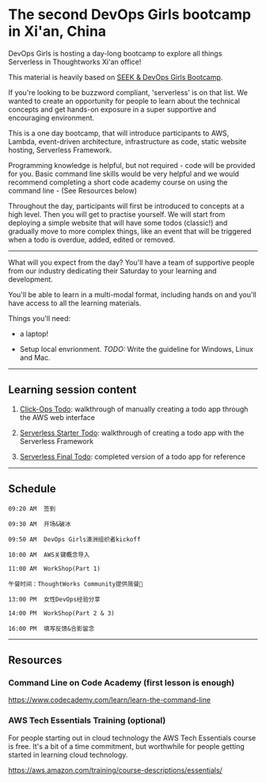 # The second DevOps Girls bootcamp in Xi'an, China

DevOps Girls is hosting a day-long bootcamp to explore all things Serverless 
in Thoughtworks Xi'an office!

This material is heavily based on [SEEK & DevOps Girls Bootcamp](https://github.com/DevOps-Girls/DevOps-Girls-Bootcamp-4).

If you're looking to be buzzword compliant, 'serverless' is on that list. We
wanted to create an opportunity for people to learn about the technical concepts
and get hands-on exposure in a super supportive and encouraging environment.

This is a one day bootcamp, that will introduce participants to AWS, Lambda,
event-driven architecture, infrastructure as code, static website hosting,
Serverless Framework.

Programming knowledge is helpful, but not required - code will be provided for
you. Basic command line skills would be very helpful and we would recommend
completing a short code academy course on using the command line - (See
Resources below)

Throughout the day, participants will first be introduced to concepts at a high
level. Then you will get to practise yourself. We will start from deploying a
simple website that will have some todos (classic!) and gradually move to more
complex things, like an event that will be triggered when a todo is overdue,
added, edited or removed.

---

What will you expect from the day? You'll have a team of supportive people from
our industry dedicating their Saturday to your learning and development.

You'll be able to learn in a multi-modal format, including hands on and you'll
have access to all the learning materials.

Things you'll need:

- a laptop!

- Setup local envrionment.  _TODO:_ Write the guideline for Windows, Linux and Mac.

---

## Learning session content

1. [Click-Ops Todo](clickops-todo): walkthrough of manually creating a todo app
   through the AWS web interface

1. [Serverless Starter Todo](serverless-starter-todo): walkthrough of creating a
   todo app with the Serverless Framework

1. [Serverless Final Todo](serverless-final-todo): completed version of a todo
   app for reference
   
---
## Schedule

```plaintext
09:20 AM  签到

09:30 AM  开场&破冰

09:50 AM  DevOps Girls澳洲组织者kickoff

10:00 AM  AWS关键概念导入

11:00 AM  WorkShop(Part 1)

午餐时间：ThoughtWorks Community提供简餐🍱

13:00 PM  女性DevOps经验分享

14:00 PM  WorkShop(Part 2 & 3)

16:00 PM  填写反馈&合影留念
```
---
## Resources

### Command Line on Code Academy (first lesson is enough)

<https://www.codecademy.com/learn/learn-the-command-line>

### AWS Tech Essentials Training (optional)

For people starting out in cloud technology the AWS Tech Essentials course is
free. It's a bit of a time commitment, but worthwhile for people getting
started in learning cloud technology.

<https://aws.amazon.com/training/course-descriptions/essentials/>
